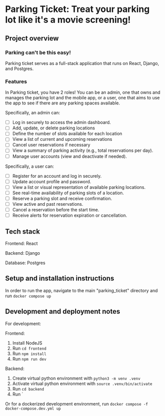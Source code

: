 # Parking Ticket: Treat your parking lot like it's a movie screening!

## Project overview

### Parking can't be this easy!
Parking ticket serves as a full-stack application that runs on React, Django, and Postgres.

### Features
In Parking ticket, you have 2 roles! You can be an admin, one that owns and manages the parking lot and the mobile app, or a user, one that aims to use the app to see if there are any parking spaces available.

Specifically, an admin can:
- [ ] Log in securely to access the admin dashboard.
- [ ] Add, update, or delete parking locations
- [ ] Define the number of slots available for each location
- [ ] View a list of current and upcoming reservations
- [ ] Cancel user reservations if necessary
- [ ] View a summary of parking activity (e.g., total reservations per day).
- [ ] Manage user accounts (view and deactivate if needed).

Specifically, a user can:
- [ ] Register for an account and log in securely.
- [ ] Update account profile and password.
- [ ] View a list or visual representation of available parking locations.
- [ ] See real-time availability of parking slots of a location.
- [ ] Reserve a parking slot and receive confirmation.
- [ ] View active and past reservations.
- [ ] Cancel a reservation before the start time.
- [ ] Receive alerts for reservation expiration or cancellation.

## Tech stack
Frontend: React

Backend: Django

Database: Postgres

## Setup and installation instructions
In order to run the app, navigate to the main "parking_ticket" directory and run `docker compose up`

## Development and deployment notes
For development:

Frontend:
1. Install NodeJS
2. Run `cd frontend`
3. Run `npm install`
4. Run `npm run dev`

Backend:
1. Create virtual python environment with `python3 -m venv .venv`
2. Activate virtual python environment with `source .venv/bin/activate`
3. Run `cd backend`
4. Run `

Or for a dockerized development environment, run `docker compose -f docker-compose.dev.yml up`
